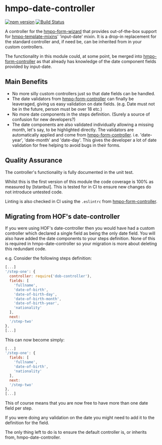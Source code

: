 hmpo-date-controller
====================

[![npm version](https://badge.fury.io/js/hmpo-date-controller.svg)](https://badge.fury.io/js/hmpo-date-controller)
[![Build Status](https://travis-ci.org/UKHomeOffice/passports-date-controller.svg)](https://travis-ci.org/UKHomeOffice/passports-date-controller)

A controller for the [hmpo-form-wizard] that provides out-of-the-box
support for [hmpo-template-mixins]' 'input-date' mixin. It is a drop-in
replacement for the standard controller and, if need be, can be
inherited from in your custom controllers.

The functionality in this module could, at some point, be merged into
[hmpo-form-controller] as that already has knowledge of the date
component fields provided by input-date.

Main Benefits
-------------

* No more silly custom controllers just so that date fields can be
  handled.
* The date validators from [hmpo-form-controller] can finally be
  leaveraged, giving us easy validation on date fields. (e.g. Date must
  not be in the future, person must be over 18 etc.)
* No more date components in the steps definition. (Surely a source of
  confusion for new developers?)
* The date components are also validated individually allowing a missing
  month, let's say, to be highlighted directly. The validators are
  automatically applied and come from [hmpo-form-controller]. i.e.
  'date-year', 'date-month' and 'date-day'. This gives the developer a
  lot of date validation for free helping to avoid bugs in their forms.

Quality Assurance
-----------------

The controller's functionality is fully documented in the unit test.

Whilst this is the first version of this module the code coverage is
100% as measured by [Istanbul]. This is tested for in CI to ensure new
changes do not introduce untested code.

Linting is also checked in CI using the `.eslintrc` from
[hmpo-form-controller].

Migrating from HOF's date-controller
------------------------------------

If you were using HOF's date-controller then you would have had a custom
controller which declared a single field as being the only date field.
You will also have added the date components to your steps definition.
None of this is required in hmpo-date-controller so your migration is
more about deleting this redundant code.

e.g. Consider the following steps definition:

```js
[...]
'/step-one': {
  controller: require('dob-controller'),
  fields: [
    'fullname',
    'date-of-birth',
    'date-of-birth-day',
    'date-of-birth-month',
    'date-of-birth-year',
    'nationality'
  ],
  next:
  '/step-two'
},
[...]
```

This can now become simply:

```js
[...]
'/step-one': {
  fields: [
    'fullname',
    'date-of-birth',
    'nationality'
  ],
  next:
  '/step-two'
},
[...]
```

This of course means that you are now free to have more than one date
field per step.

If you were doing any validation on the date you might need to add it to
the definition for the field.

The only thing left to do is to ensure the default controller is, or
inherits from, hmpo-date-controller.

[hmpo-form-controller]: https://github.com/UKHomeOffice/passports-form-controller
[hmpo-form-wizard]: https://github.com/UKHomeOffice/passports-form-wizard
[hmpo-template-mixins]: https://github.com/UKHomeOffice/passports-template-mixins
